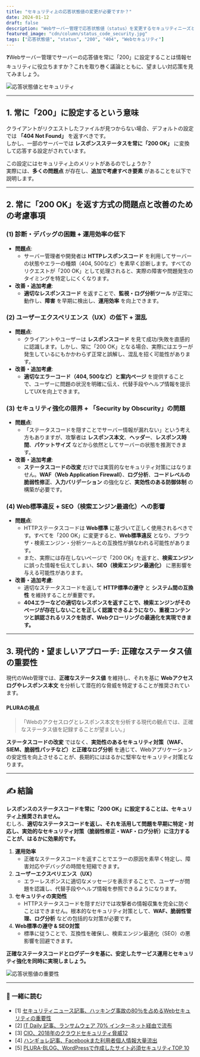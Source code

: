 ```yaml
---
title: "セキュリティ上の応答状態値の変更が必要ですか？"
date: 2024-01-12
draft: false
description: "Webサーバー管理で応答状態値（status）を変更するセキュリティニーズと効果を分析します。"
featured_image: "cdn/column/status_code_security.jpg"
tags: ["応答状態値", "status", "200", "404", "Webセキュリティ"]
---
```


❓Webサーバー管理でサーバーの応答値を常に「200」に設定することは情報セキュリティに役立ちますか？これを取り巻く議論とともに、望ましい対応策を見てみましょう。

<!--more-->

![応答状態値とセキュリティ](https://blog.plura.io/cdn/column/status_code_security.jpg)

---

## 1. **常に「200」に設定するという意味**
クライアントがリクエストしたファイルが見つからない場合、デフォルトの設定では **「404 Not Found」** を返すべきです。  
しかし、一部のサーバーでは **レスポンスステータスを常に「200 OK」** に変換して応答する設定がされています。

この設定にはセキュリティ上のメリットがあるのでしょうか？  
実際には、**多くの問題点** が存在し、**追加で考慮すべき要素** があることを以下で説明します。

---

## 2. **常に「200 OK」を返す方式の問題点と改善のための考慮事項**

### (1) 診断・デバッグの困難 + 運用効率の低下
- **問題点**:
  - サーバー管理者や開発者は **HTTPレスポンスコード** を利用してサーバーの状態やエラーの種類（404, 500など）を素早く診断します。すべてのリクエストが「200 OK」として処理されると、実際の障害や問題発生のタイミングを特定しにくくなります。
- **改善・追加考慮**:
  - **適切なレスポンスコード** を返すことで、**監視・ログ分析ツール** が正常に動作し、**障害** を早期に検出し、**運用効率** を向上できます。

### (2) ユーザーエクスペリエンス（UX）の低下 + 混乱
- **問題点**:
  - クライアントやユーザーは **レスポンスコード** を見て成功/失敗を直感的に認識します。しかし、常に「200 OK」となる場合、実際にはエラーが発生しているにもかかわらず正常と誤解し、混乱を招く可能性があります。
- **改善・追加考慮**:
  - **適切なエラーコード（404, 500など）と案内ページ** を提供することで、ユーザーに問題の状況を明確に伝え、代替手段やヘルプ情報を提示してUXを向上できます。

### (3) セキュリティ強化の限界 + 「Security by Obscurity」の問題
- **問題点**:
  - 「ステータスコードを隠すことでサーバー情報が漏れない」という考え方もありますが、攻撃者は **レスポンス本文**、**ヘッダー**、**レスポンス時間**、**パケットサイズ** などから依然としてサーバーの状態を推測できます。
- **改善・追加考慮**:
  - **ステータスコードの改変** だけでは実質的なセキュリティ対策にはなりません。**WAF（Web Application Firewall）**、**ログ分析**、**コードレベルの脆弱性修正**、**入力バリデーション** の強化など、**実効性のある防御体制** の構築が必要です。

### (4) Web標準違反 + SEO（検索エンジン最適化）への影響
- **問題点**:
  - HTTPステータスコードは **Web標準** に基づいて正しく使用されるべきです。すべてを「200 OK」に変更すると、**Web標準違反** となり、ブラウザ・検索エンジン・分析ツールとの互換性が損なわれる可能性があります。
  - また、実際には存在しないページで「200 OK」を返すと、**検索エンジン** に誤った情報を伝えてしまい、**SEO（検索エンジン最適化）** に悪影響を与える可能性があります。
- **改善・追加考慮**:
  - 適切なステータスコードを返して **HTTP標準の遵守** と **システム間の互換性** を維持することが重要です。
  - **404エラーなどの適切なレスポンスを返すことで、検索エンジンがそのページが存在しないことを正しく認識できるようになり、重複コンテンツと誤認されるリスクを防ぎ、Webクローリングの最適化を実現できます。**

---

## 3. **現代的・望ましいアプローチ: 正確なステータス値の重要性**
現代のWeb管理では、**正確なステータス値** を維持し、それを基に **Webアクセスログやレスポンス本文** を分析して潜在的な脅威を特定することが推奨されています。

#### **PLURAの視点**
> 「Webのアクセスログとレスポンス本文を分析する現代の観点では、正確なステータス値を記録することが望ましい。」

**ステータスコードの改変** ではなく、**実効性のあるセキュリティ対策（WAF、SIEM、脆弱性パッチなど）と正確なログ分析** を通じて、Webアプリケーションの安定性を向上させることが、長期的にははるかに堅牢なセキュリティ対策となります。

---

## ✍️ 結論
**レスポンスのステータスコードを常に「200 OK」に設定することは、セキュリティ上推奨されません。**  
むしろ、**適切なステータスコードを返し、それを活用して問題を早期に特定・対応し、実効的なセキュリティ対策（脆弱性修正・WAF・ログ分析）に注力することが、はるかに効果的です。**

1. **運用効率**  
   - 正確なステータスコードを返すことでエラーの原因を素早く特定し、障害対応やデバッグの時間を短縮できます。
2. **ユーザーエクスペリエンス（UX）**  
   - エラーレスポンスに適切なメッセージを表示することで、ユーザーが問題を認識し、代替手段やヘルプ情報を参照できるようになります。
3. **セキュリティの実効性**  
   - HTTPステータスコードを隠すだけでは攻撃者の情報収集を完全に防ぐことはできません。根本的なセキュリティ対策として、**WAF、脆弱性管理、ログ分析** などの包括的な対策が必要です。
4. **Web標準の遵守 & SEO対策**  
   - 標準に従うことで、互換性を確保し、検索エンジン最適化（SEO）の悪影響を回避できます。

**正確なステータスコードとログデータを基に、安定したサービス運用とセキュリティ強化を同時に実現しましょう。**

![応答状態値の重要性](https://blog.plura.io/cdn/column/status_code_security-2.png)

---

### 📖 **一緒に読む**
- [1] [セキュリティニュース記事、ハッキング事故の80％を占めるWebセキュリティの重要性](https://www.boannews.com/media/view.asp?idx=55170)  
- [2] [IT Daily 記事、ランサムウェア 70% インターネット経由で流布](http://www.itdaily.kr/news/articleView.html?idxno=87512)  
- [3] [CIO、2018年のクラウドセキュリティ脅威12](https://www.ciokorea.com/news/36759)  
- [4] [ハンギョレ記事、Facebookまた利用者個人情報大量流出](https://www.hani.co.kr/arti/economy/it/989501.html)  
- [5] [PLURA-BLOG、WordPressで作成したサイト必須セキュリティTOP 10](https://blog.plura.io/ja/column/wordpress_security_top10/)
